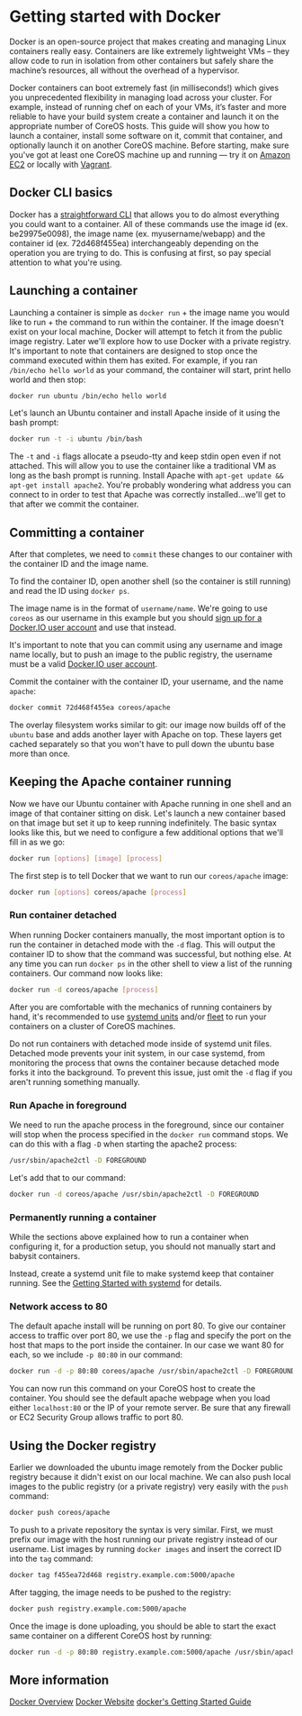 # Getting started with Docker

Docker is an open-source project that makes creating and managing Linux containers really easy. Containers are like extremely lightweight VMs – they allow code to run in isolation from other containers but safely share the machine’s resources, all without the overhead of a hypervisor.

Docker containers can boot extremely fast (in milliseconds!) which gives you unprecedented flexibility in managing load across your cluster. For example, instead of running chef on each of your VMs, it’s faster and more reliable to have your build system create a container and launch it on the appropriate number of CoreOS hosts. This guide will show you how to launch a container, install some software on it, commit that container, and optionally launch it on another CoreOS machine. Before starting, make sure you've got at least one CoreOS machine up and running &mdash; try it on [Amazon EC2](booting-on-ec2.md) or locally with [Vagrant](booting-on-vagrant.md).

## Docker CLI basics

Docker has a [straightforward CLI](https://docs.docker.com/reference/commandline/cli/) that allows you to do almost everything you could want to a container. All of these commands use the image id (ex. be29975e0098), the image name (ex. myusername/webapp) and the container id (ex. 72d468f455ea) interchangeably depending on the operation you are trying to do. This is confusing at first, so pay special attention to what you're using.

## Launching a container

Launching a container is simple as `docker run` + the image name you would like to run + the command to run within the container. If the image doesn't exist on your local machine, Docker will attempt to fetch it from the public image registry. Later we'll explore how to use Docker with a private registry. It's important to note that containers are designed to stop once the command executed within them has exited. For example, if you ran `/bin/echo hello world` as your command, the container will start, print hello world and then stop:

```sh
docker run ubuntu /bin/echo hello world
```

Let's launch an Ubuntu container and install Apache inside of it using the bash prompt:

```sh
docker run -t -i ubuntu /bin/bash
```

The `-t` and `-i` flags allocate a pseudo-tty and keep stdin open even if not attached. This will allow you to use the container like a traditional VM as long as the bash prompt is running. Install Apache with `apt-get update && apt-get install apache2`. You're probably wondering what address you can connect to in order to test that Apache was correctly installed...we'll get to that after we commit the container.

## Committing a container

After that completes, we need to `commit` these changes to our container with the container ID and the image name.

To find the container ID, open another shell (so the container is still running) and read the ID using `docker ps`.

The image name is in the format of `username/name`. We're going to use `coreos` as our username in this example but you should [sign up for a Docker.IO user account](https://hub.docker.com/account/signup/) and use that instead.

It's important to note that you can commit using any username and image name locally, but to push an image to the public registry, the username must be a valid [Docker.IO user account](https://hub.docker.com/account/signup/).

Commit the container with the container ID, your username, and the name `apache`:

```sh
docker commit 72d468f455ea coreos/apache
```

The overlay filesystem works similar to git: our image now builds off of the `ubuntu` base and adds another layer with Apache on top. These layers get cached separately so that you won't have to pull down the ubuntu base more than once.

## Keeping the Apache container running

Now we have our Ubuntu container with Apache running in one shell and an image of that container sitting on disk. Let's launch a new container based on that image but set it up to keep running indefinitely. The basic syntax looks like this, but we need to configure a few additional options that we'll fill in as we go:

```sh
docker run [options] [image] [process]
```

The first step is to tell Docker that we want to run our `coreos/apache` image:

```sh
docker run [options] coreos/apache [process]
```

### Run container detached

When running Docker containers manually, the most important option is to run the container in detached mode with the `-d` flag. This will output the container ID to show that the command was successful, but nothing else. At any time you can run `docker ps` in the other shell to view a list of the running containers. Our command now looks like:

```sh
docker run -d coreos/apache [process]
```

After you are comfortable with the mechanics of running containers by hand, it's recommended to use [systemd units](getting-started-with-systemd.md) and/or [fleet](../fleet/launching-containers-fleet.md) to run your containers on a cluster of CoreOS machines.

Do not run containers with detached mode inside of systemd unit files. Detached mode prevents your init system, in our case systemd, from monitoring the process that owns the container because detached mode forks it into the background. To prevent this issue, just omit the `-d` flag if you aren't running something manually.

### Run Apache in foreground

We need to run the apache process in the foreground, since our container will stop when the process specified in the `docker run` command stops. We can do this with a flag `-D` when starting the apache2 process:

```sh
/usr/sbin/apache2ctl -D FOREGROUND
```

Let's add that to our command:

```sh
docker run -d coreos/apache /usr/sbin/apache2ctl -D FOREGROUND
```

### Permanently running a container

While the sections above explained how to run a container when configuring it, for a production setup, you should not manually start and babysit containers.

Instead, create a systemd unit file to make systemd keep that container running. See the [Getting Started with systemd](getting-started-with-systemd.md) for details.

### Network access to 80

The default apache install will be running on port 80. To give our container access to traffic over port 80, we use the `-p` flag and specify the port on the host that maps to the port inside the container. In our case we want 80 for each, so we include `-p 80:80` in our command:

```sh
docker run -d -p 80:80 coreos/apache /usr/sbin/apache2ctl -D FOREGROUND
```

You can now run this command on your CoreOS host to create the container. You should see the default apache webpage when you load either `localhost:80` or the IP of your remote server. Be sure that any firewall or EC2 Security Group allows traffic to port 80.

## Using the Docker registry

Earlier we downloaded the ubuntu image remotely from the Docker public registry because it didn't exist on our local machine. We can also push local images to the public registry (or a private registry) very easily with the `push` command:

```sh
docker push coreos/apache
```

To push to a private repository the syntax is very similar. First, we must prefix our image with the host running our private registry instead of our username. List images by running `docker images` and insert the correct ID into the `tag` command:

```sh
docker tag f455ea72d468 registry.example.com:5000/apache
```

After tagging, the image needs to be pushed to the registry:

```sh
docker push registry.example.com:5000/apache
```

Once the image is done uploading, you should be able to start the exact same container on a different CoreOS host by running:

```sh
docker run -d -p 80:80 registry.example.com:5000/apache /usr/sbin/apache2ctl -D FOREGROUND
```

## More information

<a class="btn btn-default" href="https://coreos.com/why/#containers">Docker Overview</a>
<a class="btn btn-default" href="http://www.docker.com/">Docker Website</a>
<a class="btn btn-default" href="https://docs.docker.com/mac/started/">docker's Getting Started Guide</a>
